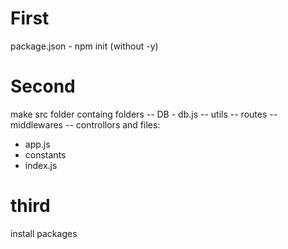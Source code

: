 # First 
package.json - npm init (without -y)
# Second
make src folder containg folders
-- DB - db.js 
-- utils
-- routes
-- middlewares
-- controllors
and files:
- app.js
- constants
- index.js

# third 
install packages